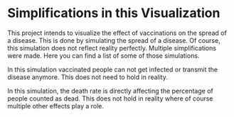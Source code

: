 # Simplifications in this Visualization

This project intends to visualize the effect of vaccinations on the spread of a disease.
This is done by simulating the spread of a disease. Of course, this simulation does not reflect reality perfectly. Multiple simplifications were made. Here you can find a list of some of those simulations.

In this simulation vaccinated people can not get infected or transmit the disease anymore. This does not need to hold in reality.

In this simulation, the death rate is directly affecting the percentage of people counted as dead. This does not hold in reality where of course multiple other effects play a role.